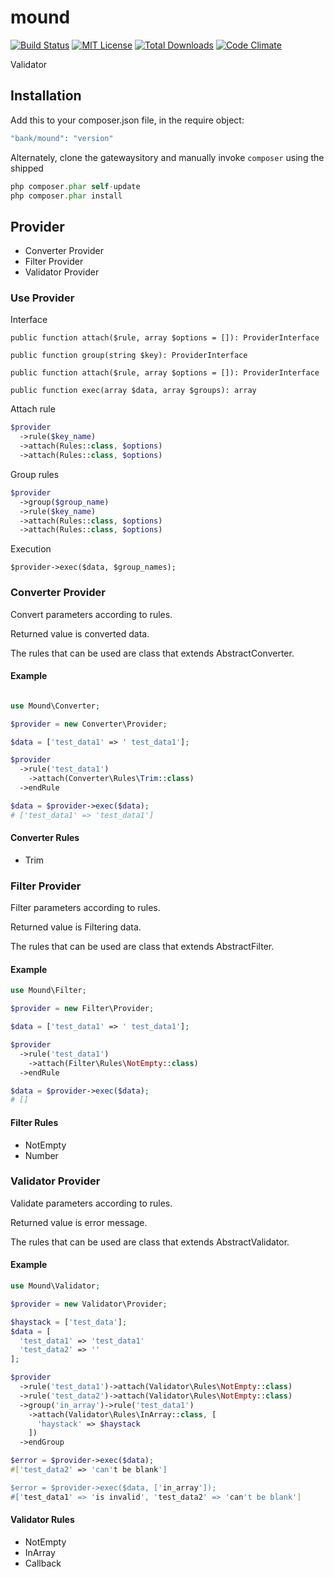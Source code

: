 # mound

[![Build Status](https://travis-ci.org/su-mi-lab/mound.svg?branch=master)](https://travis-ci.org/su-mi-lab/mound)
[![MIT License](http://img.shields.io/badge/license-MIT-blue.svg?style=flat)](LICENSE)
[![Total Downloads](https://poser.pugx.org/bank/mound/downloads)](https://packagist.org/packages/mound/mound-db)
[![Code Climate](https://codeclimate.com/github/su-mi-lab/mound/badges/gpa.svg)](https://codeclimate.com/github/su-mi-lab/mound)

Validator

## Installation

Add this to your composer.json file, in the require object:

```php
"bank/mound": "version"
```

Alternately, clone the gatewaysitory and manually invoke `composer` using the shipped

```php
php composer.phar self-update
php composer.phar install
```


## Provider
* Converter Provider
* Filter Provider
* Validator Provider

### Use Provider

Interface

`public function attach($rule, array $options = []): ProviderInterface`

`public function group(string $key): ProviderInterface`

`public function attach($rule, array $options = []): ProviderInterface`

`public function exec(array $data, array $groups): array`


Attach rule

```php
$provider
  ->rule($key_name)
  ->attach(Rules::class, $options)
  ->attach(Rules::class, $options)
```

Group rules

```php
$provider
  ->group($group_name)
  ->rule($key_name)
  ->attach(Rules::class, $options)
  ->attach(Rules::class, $options)
```

Execution

```
$provider->exec($data, $group_names);
```


### Converter Provider

Convert parameters according to rules.

Returned value is converted data.

The rules that can be used are class that extends AbstractConverter.

#### Example

```php

use Mound\Converter;

$provider = new Converter\Provider;

$data = ['test_data1' => ' test_data1'];

$provider
  ->rule('test_data1')
    ->attach(Converter\Rules\Trim::class)
  ->endRule

$data = $provider->exec($data);
# ['test_data1' => 'test_data1']
```

#### Converter Rules
* Trim

### Filter Provider

Filter parameters according to rules.

Returned value is Filtering data.

The rules that can be used are class that extends AbstractFilter.

#### Example

```php
use Mound\Filter;

$provider = new Filter\Provider;

$data = ['test_data1' => ' test_data1'];

$provider
  ->rule('test_data1')
    ->attach(Filter\Rules\NotEmpty::class)
  ->endRule

$data = $provider->exec($data);
# []
```

#### Filter Rules
* NotEmpty
* Number

### Validator Provider

Validate parameters according to rules.

Returned value is error message.

The rules that can be used are class that extends AbstractValidator.

#### Example

```php
use Mound\Validator;

$provider = new Validator\Provider;

$haystack = ['test_data'];
$data = [
  'test_data1' => 'test_data1'
  'test_data2' => ''
];

$provider
  ->rule('test_data1')->attach(Validator\Rules\NotEmpty::class)
  ->rule('test_data2')->attach(Validator\Rules\NotEmpty::class)
  ->group('in_array')->rule('test_data1')
    ->attach(Validator\Rules\InArray::class, [
      'haystack' => $haystack
    ])
  ->endGroup

$error = $provider->exec($data);
#['test_data2' => 'can't be blank']

$error = $provider->exec($data, ['in_array']);
#['test_data1' => 'is invalid', 'test_data2' => 'can't be blank']
```


#### Validator Rules
* NotEmpty
* InArray
* Callback
